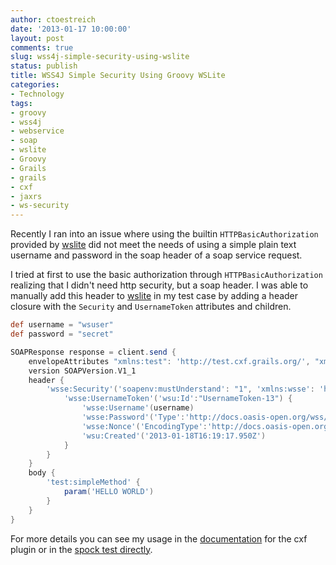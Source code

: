 ```yaml
---
author: ctoestreich
date: '2013-01-17 10:00:00'
layout: post
comments: true
slug: wss4j-simple-security-using-wslite
status: publish
title: WSS4J Simple Security Using Groovy WSLite
categories:
- Technology
tags:
- groovy
- wss4j
- webservice
- soap
- wslite
- Groovy
- Grails
- grails
- cxf
- jaxrs
- ws-security
---
```


Recently I ran into an issue where using the builtin `HTTPBasicAuthorization` provided by [wslite][1] did not meet the needs of using a simple plain text username and password in the soap header of a soap service request.

<!-- more -->

I tried at first to use the basic authorization through `HTTPBasicAuthorization` realizing that I didn't need http security, but a soap header.  I was able to manually add this header to [wslite][1] in my test case by adding a header closure with the `Security` and `UsernameToken` attributes and children.

``` groovy
def username = "wsuser"
def password = "secret"

SOAPResponse response = client.send {
    envelopeAttributes "xmlns:test": 'http://test.cxf.grails.org/', "xmlns:soapenv":"soapenv"
    version SOAPVersion.V1_1
    header {
        'wsse:Security'('soapenv:mustUnderstand': "1", 'xmlns:wsse': 'http://docs.oasis-open.org/wss/2004/01/oasis-200401-wss-wssecurity-secext-1.0.xsd', 'xmlns:wsu': 'http://docs.oasis-open.org/wss/2004/01/oasis-200401-wss-wssecurity-utility-1.0.xsd') {
            'wsse:UsernameToken'('wsu:Id':"UsernameToken-13") {
                'wsse:Username'(username)
                'wsse:Password'('Type':'http://docs.oasis-open.org/wss/2004/01/oasis-200401-wss-username-token-profile-1.0#PasswordText',password)
                'wsse:Nonce'('EncodingType':'http://docs.oasis-open.org/wss/2004/01/oasis-200401-wss-soap-message-security-1.0#Base64Binary',new String(password.bytes.encodeBase64().toString()))
                'wsu:Created'('2013-01-18T16:19:17.950Z')
            }
        }
    }
    body {
        'test:simpleMethod' {
            param('HELLO WORLD')
        }
    }
}
```

For more details you can see my usage in the [documentation][2] for the cxf plugin or in the [spock test directly][3].

   [1]: https://github.com/jwagenleitner/groovy-wslite (wslite github)
   [2]: https://github.com/thorstadt/grails-cxf#custom-security-interceptors (cxf plugin documentation)
   [3]: https://github.com/thorstadt/grails-cxf/blob/master/test/functional/org/grails/cxf/test/AnnotatedSecureServiceSpec.groovy (wslite security test)